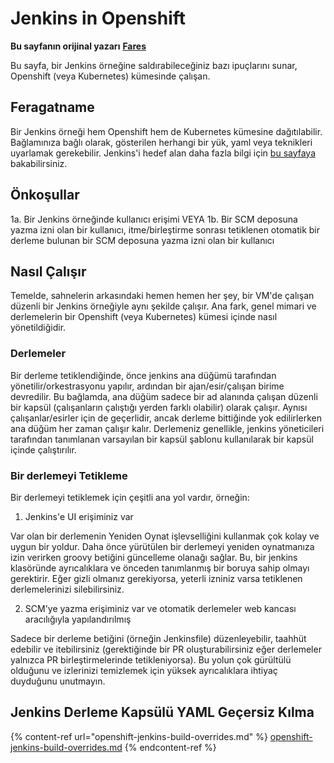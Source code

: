 # Jenkins in Openshift

**Bu sayfanın orijinal yazarı** [**Fares**](https://www.linkedin.com/in/fares-siala/)

Bu sayfa, bir Jenkins örneğine saldırabileceğiniz bazı ipuçlarını sunar, Openshift (veya Kubernetes) kümesinde çalışan.

## Feragatname

Bir Jenkins örneği hem Openshift hem de Kubernetes kümesine dağıtılabilir. Bağlamınıza bağlı olarak, gösterilen herhangi bir yük, yaml veya teknikleri uyarlamak gerekebilir. Jenkins'i hedef alan daha fazla bilgi için [bu sayfaya](../../../pentesting-ci-cd/jenkins-security/README.md) bakabilirsiniz.

## Önkoşullar

1a. Bir Jenkins örneğinde kullanıcı erişimi
VEYA
1b. Bir SCM deposuna yazma izni olan bir kullanıcı, itme/birleştirme sonrası tetiklenen otomatik bir derleme bulunan bir SCM deposuna yazma izni olan bir kullanıcı

## Nasıl Çalışır

Temelde, sahnelerin arkasındaki hemen hemen her şey, bir VM'de çalışan düzenli bir Jenkins örneğiyle aynı şekilde çalışır.
Ana fark, genel mimari ve derlemelerin bir Openshift (veya Kubernetes) kümesi içinde nasıl yönetildiğidir.

### Derlemeler

Bir derleme tetiklendiğinde, önce jenkins ana düğümü tarafından yönetilir/orkestrasyonu yapılır, ardından bir ajan/esir/çalışan birime devredilir. Bu bağlamda, ana düğüm sadece bir ad alanında çalışan düzenli bir kapsül (çalışanların çalıştığı yerden farklı olabilir) olarak çalışır. Aynısı çalışanlar/esirler için de geçerlidir, ancak derleme bittiğinde yok edilirlerken ana düğüm her zaman çalışır kalır.
Derlemeniz genellikle, jenkins yöneticileri tarafından tanımlanan varsayılan bir kapsül şablonu kullanılarak bir kapsül içinde çalıştırılır.

### Bir derlemeyi Tetikleme

Bir derlemeyi tetiklemek için çeşitli ana yol vardır, örneğin:

1. Jenkins'e UI erişiminiz var

Var olan bir derlemenin Yeniden Oynat işlevselliğini kullanmak çok kolay ve uygun bir yoldur. Daha önce yürütülen bir derlemeyi yeniden oynatmanıza izin verirken groovy betiğini güncelleme olanağı sağlar. Bu, bir jenkins klasöründe ayrıcalıklara ve önceden tanımlanmış bir boruya sahip olmayı gerektirir.
Eğer gizli olmanız gerekiyorsa, yeterli izniniz varsa tetiklenen derlemelerinizi silebilirsiniz.

2. SCM'ye yazma erişiminiz var ve otomatik derlemeler web kancası aracılığıyla yapılandırılmış

Sadece bir derleme betiğini (örneğin Jenkinsfile) düzenleyebilir, taahhüt edebilir ve itebilirsiniz (gerektiğinde bir PR oluşturabilirsiniz eğer derlemeler yalnızca PR birleştirmelerinde tetikleniyorsa). Bu yolun çok gürültülü olduğunu ve izlerinizi temizlemek için yüksek ayrıcalıklara ihtiyaç duyduğunu unutmayın.

## Jenkins Derleme Kapsülü YAML Geçersiz Kılma

{% content-ref url="openshift-jenkins-build-overrides.md" %}
[openshift-jenkins-build-overrides.md](openshift-jenkins-build-overrides.md)
{% endcontent-ref %}
